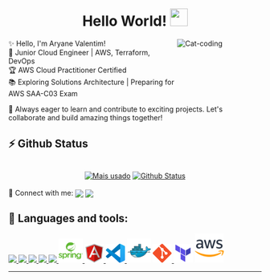 <h1 align="center">Hello World! <img src="https://raw.githubusercontent.com/MartinHeinz/MartinHeinz/master/wave.gif" width="35px" height="35px"> </h1>
 
  <div>
    <img align="right" alt="Cat-coding" height="108" width="168" src="https://acegif.com/wp-content/uploads/cat-typing-2.gif">
  </div>

<p> 
 ✨ Hello, I'm Aryane Valentim! <br />
 🌱 Junior Cloud Engineer | AWS, Terraform, DevOps <br />
 🏆 AWS Cloud Practitioner Certified  <br />
 📚 Exploring Solutions Architecture | Preparing for AWS SAA-C03 Exam 
</p>

🚀 Always eager to learn and contribute to exciting projects. Let's collaborate and build amazing things together! 

## ⚡ Github Status

  <br/>
  <div align = "center">
   <a href="https://github.com/AryaneValentim/github-readme-stats"><img alt="Mais usado" src="https://github-readme-stats.vercel.app/api/top-langs/?username=AryaneValentim&langs_count=8&count_private=true&layout=compact&theme=react&hide_border=true&bg_color=0D1117" /></a>
    <a href="https://github.com/AryaneValentim/github-readme-stats"><img alt="Github Status" src="https://github-readme-stats.vercel.app/api?username=AryaneValentim&show_icons=true&count_private=true&theme=react&hide_border=true&bg_color=0D1117" /></a>
</div>
  <br/>
  
 <div> 
  🔗 Connect with me:
   <a href = "mailto:aryanevalentim@gmail.com"><img src="https://img.shields.io/badge/-Gmail-%23333?style=for-the-badge&logo=gmail&logoColor=white" target="_blank" align="center"></a>
  <a href="https://www.linkedin.com/in/aryanevalentim/" target="_blank"><img src="https://img.shields.io/badge/-LinkedIn-%230077B5?style=for-the-badge&logo=linkedin&logoColor=white" target="_blank" align="center"></a> 
</div>

## 🚀 Languages and tools:
<div class="d-flex justify-content-between"> 
  <p align="left"> 
      <a href="https://developer.mozilla.org/en-US/docs/Web/JavaScript" target="_blank"> <img src="https://img.icons8.com/color/48/000000/javascript.png"/> </a> 
      <a href="https://www.w3.org/html/" target="_blank"> <img src="https://img.icons8.com/color/48/000000/html-5.png"/> </a> 
      <a href="https://www.w3schools.com/css/" target="_blank"> <img src="https://img.icons8.com/color/48/000000/css3.png"/> </a> 
      <a href="https://getbootstrap.com" target="_blank"> <img src="https://img.icons8.com/color/48/000000/bootstrap.png"/> </a> 
      <a href="https://www.java.com" target="_blank"> <img src="https://img.icons8.com/color/48/000000/java-coffee-cup-logo.png"/> </a>
      <a href="https://getbootstrap.com" target="_blank"> <img height="48" src="https://github.com/devicons/devicon/blob/master/icons/spring/spring-original-wordmark.svg"/> </a> 
      <a href="https://getbootstrap.com" target="_blank"> <img height="38" src="https://github.com/devicons/devicon/blob/master/icons/angularjs/angularjs-original.svg"/> </a>  
      <a href="https://getbootstrap.com" target="_blank"> <img height="38" src="https://github.com/devicons/devicon/blob/master/icons/vscode/vscode-original.svg"/> </a> 
      <a href="https://getbootstrap.com" target="_blank"> <img height="48" src="https://github.com/devicons/devicon/blob/master/icons/docker/docker-original.svg"/></a> 
      <a href="https://getbootstrap.com" target="_blank"> <img height="38" src="https://github.com/devicons/devicon/blob/master/icons/git/git-original.svg"/> </a> 
      <a href="https://www.terraform.io/" target="_blank"> <img height="38" src="https://github.com/devicons/devicon/blob/master/icons/terraform/terraform-original.svg"></a> 
      <a href="https://aws.amazon.com/" target="_blank"> <img height="58" src="https://github.com/devicons/devicon/blob/master/icons/amazonwebservices/amazonwebservices-original-wordmark.svg"> </a>

  </p>
</div>

<hr />
